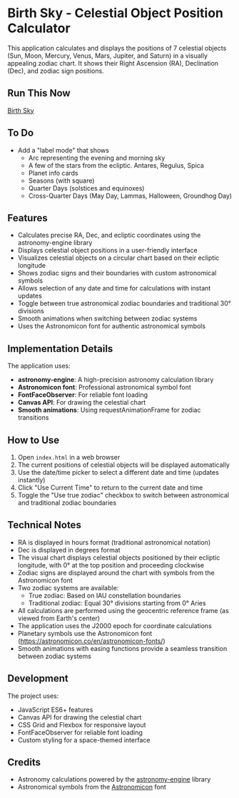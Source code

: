 # Birth Sky - Celestial Object Position Calculator

This application calculates and displays the positions of 7 celestial objects (Sun, Moon, Mercury, Venus, Mars, Jupiter, and Saturn) in a visually appealing zodiac chart. It shows their Right Ascension (RA), Declination (Dec), and zodiac sign positions.

## Run This Now
[Birth Sky](https://gulley.github.io/Birth-Sky/)

## To Do

- Add a "label mode" that shows
    - Arc representing the evening and morning sky
    - A few of the stars from the ecliptic. Antares, Regulus, Spica
    - Planet info cards
    - Seasons (with square)
    - Quarter Days (solstices and equinoxes)
    - Cross-Quarter Days (May Day, Lammas, Halloween, Groundhog Day)

## Features

- Calculates precise RA, Dec, and ecliptic coordinates using the astronomy-engine library
- Displays celestial object positions in a user-friendly interface
- Visualizes celestial objects on a circular chart based on their ecliptic longitude
- Shows zodiac signs and their boundaries with custom astronomical symbols
- Allows selection of any date and time for calculations with instant updates
- Toggle between true astronomical zodiac boundaries and traditional 30° divisions
- Smooth animations when switching between zodiac systems
- Uses the Astronomicon font for authentic astronomical symbols

## Implementation Details

The application uses:

- **astronomy-engine**: A high-precision astronomy calculation library
- **Astronomicon font**: Professional astronomical symbol font
- **FontFaceObserver**: For reliable font loading
- **Canvas API**: For drawing the celestial chart
- **Smooth animations**: Using requestAnimationFrame for zodiac transitions

## How to Use

1. Open `index.html` in a web browser
2. The current positions of celestial objects will be displayed automatically
3. Use the date/time picker to select a different date and time (updates instantly)
4. Click "Use Current Time" to return to the current date and time
5. Toggle the "Use true zodiac" checkbox to switch between astronomical and traditional zodiac boundaries

## Technical Notes

- RA is displayed in hours format (traditional astronomical notation)
- Dec is displayed in degrees format
- The visual chart displays celestial objects positioned by their ecliptic longitude, with 0° at the top position and proceeding clockwise
- Zodiac signs are displayed around the chart with symbols from the Astronomicon font
- Two zodiac systems are available:
  - True zodiac: Based on IAU constellation boundaries
  - Traditional zodiac: Equal 30° divisions starting from 0° Aries
- All calculations are performed using the geocentric reference frame (as viewed from Earth's center)
- The application uses the J2000 epoch for coordinate calculations
- Planetary symbols use the Astronomicon font (https://astronomicon.co/en/astronomicon-fonts/)
- Smooth animations with easing functions provide a seamless transition between zodiac systems

## Development

The project uses:

- JavaScript ES6+ features
- Canvas API for drawing the celestial chart
- CSS Grid and Flexbox for responsive layout
- FontFaceObserver for reliable font loading
- Custom styling for a space-themed interface

## Credits

- Astronomy calculations powered by the [astronomy-engine](https://github.com/cosinekitty/astronomy) library
- Astronomical symbols from the [Astronomicon](https://astronomicon.co/en/astronomicon-fonts/) font
